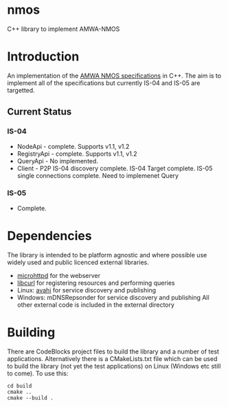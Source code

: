 # nmos
C++ library to implement AMWA-NMOS

# Introduction

An implementation of the [AMWA NMOS specifications](https://github.com/AMWA-TV/nmos/wiki) in C++. 
The aim is to implement all of the specifications but currently IS-04 and IS-05 are targetted.

## Current Status
### IS-04
- NodeApi - complete. Supports v1.1, v1.2
- RegistryApi - complete. Supports v1.1, v1.2
- QueryApi - No implemented.
- Client - P2P IS-04 discovery complete. IS-04 Target complete. IS-05 single connections complete. Need to implemenet Query

### IS-05
- Complete.



# Dependencies
The library is intended to be platform agnostic and where possible use widely used and public licenced external libraries.
- [microhttpd](https://www.gnu.org/software/libmicrohttpd/) for the webserver
- [libcurl](https://curl.haxx.se/libcurl/) for registering resources and performing queries
- Linux: [avahi](http://avahi.org/) for service discovery and publishing
- Windows: mDNSRepsonder for service discovery and publishing
All other external code is included in the external directory

# Building
There are CodeBlocks project files to build the library and a number of test applications. 
Alternatively there is a CMakeLists.txt file which can be used to build the library (not yet the test applications) on Linux (Windows etc still to come). To use this:
```
cd build
cmake ..
cmake --build .
```





